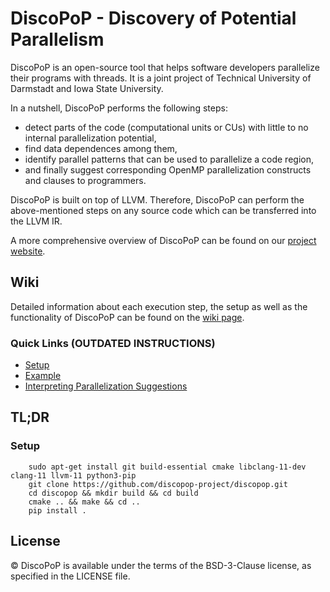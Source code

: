 <!-- 
 /*
 * This file is part of the DiscoPoP software (http://www.discopop.tu-darmstadt.de)
 *
 * Copyright (c) 2020, Technische Universitaet Darmstadt, Germany
 *
 * This software may be modified and distributed under the terms of
 * the 3-Clause BSD License. See the LICENSE file in the package base
 * directory for details.
 *
 */ 
 -->

# DiscoPoP - Discovery of Potential Parallelism
DiscoPoP is an open-source tool that helps software developers parallelize their programs with threads. It is a joint project of Technical University of Darmstadt and Iowa State University. 

In a nutshell, DiscoPoP performs the following steps:
* detect parts of the code (computational units or CUs) with little to no internal parallelization potential,
* find data dependences among them,
* identify parallel patterns that can be used to parallelize a code region,
* and finally suggest corresponding OpenMP parallelization constructs and clauses to programmers.

DiscoPoP is built on top of LLVM. Therefore, DiscoPoP can perform the above-mentioned steps on any source code which can be transferred into the LLVM IR.

A more comprehensive overview of DiscoPoP can be found on our [project website](https://www.discopop.tu-darmstadt.de/).

## Wiki
Detailed information about each execution step, the setup as well as the functionality of DiscoPoP can be found on the [wiki page](https://discopop-project.github.io/discopop/).

### Quick Links (OUTDATED INSTRUCTIONS)
- [Setup](https://discopop-project.github.io/discopop/Setup/)
- [Example](https://discopop-project.github.io/discopop/Guide/)
- [Interpreting Parallelization Suggestions](https://discopop-project.github.io/discopop/Suggestions/)

## TL;DR
### Setup
```
	sudo apt-get install git build-essential cmake libclang-11-dev clang-11 llvm-11 python3-pip
	git clone https://github.com/discopop-project/discopop.git
	cd discopop && mkdir build && cd build
	cmake .. && make && cd ..
	pip install .
```

## License
© DiscoPoP is available under the terms of the BSD-3-Clause license, as specified in the LICENSE file.
